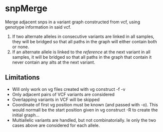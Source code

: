 # snpMerge
Merge adjacent snps in a variant graph constructed from vcf, using genotype information in said vcf.

1. If two alternate alleles in consecutive variants are linked in all samples, they will be bridged so that all paths in the graph will either contain both or none.
2. If an alternate allele is linked to the *reference* at the next variant in all samples, it will be bridged so that all paths in the graph that contain it never contain any alts at the next variant.


## Limitations
* Will only work on vg files created with vg construct -f -v
* Only adjacent pairs of VCF variants are considered
* Overlapping variants in VCF will be skipped
* Coordinate of first vg position must be known (and passed with -o).  This would normall be the start position given in vg construct -R to create the initial graph...
* Multiallelic variants are handled, but not combinatorially.  Ie only the two cases above are considered for each allele.  
